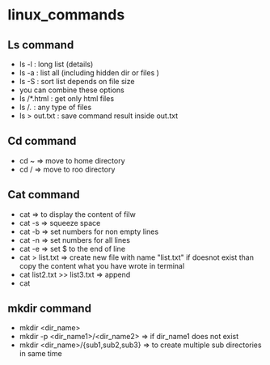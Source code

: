 # linux_commands

## Ls command

* ls -l : long list (details)
* ls -a : list all (including hidden dir or files )
* ls -S : sort list depends on file size
* you can combine these options
* ls <name-dir>/*.html : get only html files
* ls <name-dir>/*.* : any type of files
* ls > out.txt : save command result inside out.txt 

## Cd command 

* cd ~ => move to home directory
* cd / => move to roo directory

## Cat command

* cat => to display the content of filw
* cat -s => squeeze space
* cat -b => set numbers for non empty lines
* cat -n => set numbers for all lines
* cat -e => set $ to the end of line
* cat > list.txt => create new file with name
 "list.txt" if doesnot exist than copy the content what 
you have wrote in terminal 
* cat list2.txt >> list3.txt => append 
* cat <filename1> <filename2>

## mkdir command

* mkdir <dir_name>
* mkdir -p <dir_name1>/<dir_name2> => if dir_name1 does not exist
* mkdir <dir_name>/{sub1,sub2,sub3} => to create multiple sub 
directories in same time














